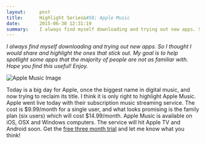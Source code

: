 ```yaml
---
layout:     post
title:      Highlight Series&#58; Apple Music
date:       2015-06-30 12:31:19
summary:    I always find myself downloading and trying out new apps. So I thought I would share and highlight the ones that stick out. Today is a big day for Apple, once the biggest name in digital music and now trying to reclaim its title. 
---
```


*I always find myself downloading and trying out new apps. So I thought I would share and highlight the ones that stick out. My goal is to help spotlight some apps that the majority of people are not as familiar with. Hope you find this useful! Enjoy.*

![Apple Music Image](../../../../images/am.jpg)

Today is a big day for Apple, once the biggest name in digital music, and now trying to reclaim its title. I think it is only right to highlight Apple Music. Apple went live today with their subscription music streaming service. The cost is $9.99/month for a single user, and what looks promising is the family plan (six users) which will cost $14.99/month. Apple Music is available on iOS, OSX and Windows computers. The service will hit Apple TV and Android soon. Get the [free three month trial](https://www.apple.com/music/membership/) and let me know what you think!